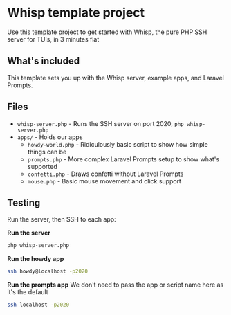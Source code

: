 # Whisp template project
Use this template project to get started with Whisp, the pure PHP SSH server for TUIs, in 3 minutes flat

## What's included
This template sets you up with the Whisp server, example apps, and Laravel Prompts.

## Files

- `whisp-server.php` - Runs the SSH server on port 2020, `php whisp-server.php`
- `apps/` - Holds our apps
    - `howdy-world.php` - Ridiculously basic script to show how simple things can be
    - `prompts.php` - More complex Laravel Prompts setup to show what's supported
    - `confetti.php` - Draws confetti without Laravel Prompts
    - `mouse.php` - Basic mouse movement and click support

## Testing

Run the server, then SSH to each app:

**Run the server**
```bash
php whisp-server.php
```

**Run the howdy app**
```bash
ssh howdy@localhost -p2020
```

**Run the prompts app**
We don't need to pass the app or script name here as it's the default
```bash
ssh localhost -p2020
```
